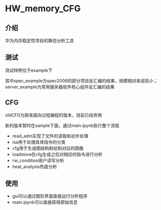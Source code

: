 # HW_memory_CFG

## 介绍

华为内存稳定性项目的静态分析工具

## 测试

测试样例位于example下

其中spec_example为spec2006的部分项目反汇编的结果，规模相对来说较小；server_example为常用服务器软件核心组件反汇编的结果
## CFG
oldCFG为原来面向过程编程的版本，目前已经弃用

新的版本暂时在sample下面，通过main.ipynb执行整个流程

- read_adm实现了文件的读取和初步处理
- isa用于处理具体指令的分类
- cfg用于生成图结构和绘制对应的图像
- loadstore在cfg生成之后对相应的指令进行分析
- rw_condition用户读写分析
- heat_analysis热度分析

## 使用
- gui可以通过图形界面直接运行分析程序
- main.ipynb可以直接获得原始信息